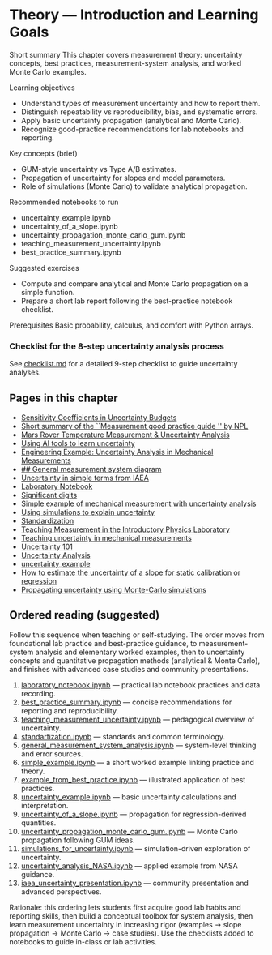 # Theory — Introduction and Learning Goals

Short summary
This chapter covers measurement theory: uncertainty concepts, best practices, measurement-system analysis, and worked Monte Carlo examples.

Learning objectives
- Understand types of measurement uncertainty and how to report them.
- Distinguish repeatability vs reproducibility, bias, and systematic errors.
- Apply basic uncertainty propagation (analytical and Monte Carlo).
- Recognize good-practice recommendations for lab notebooks and reporting.

Key concepts (brief)
- GUM-style uncertainty vs Type A/B estimates.
- Propagation of uncertainty for slopes and model parameters.
- Role of simulations (Monte Carlo) to validate analytical propagation.

Recommended notebooks to run
- uncertainty_example.ipynb
- uncertainty_of_a_slope.ipynb
- uncertainty_propagation_monte_carlo_gum.ipynb
- teaching_measurement_uncertainty.ipynb
- best_practice_summary.ipynb

Suggested exercises
- Compute and compare analytical and Monte Carlo propagation on a simple function.
- Prepare a short lab report following the best-practice notebook checklist.

Prerequisites
Basic probability, calculus, and comfort with Python arrays.

### Checklist for the 8-step uncertainty analysis process
See [checklist.md](checklist.md) for a detailed 9-step checklist to guide uncertainty analyses.


<!-- AUTOGEN_START -->
## Pages in this chapter

- [Sensitivity Coefficients in Uncertainty Budgets](Sensitivity_Coefficients_Uncertainty.md)
- [Short summary of the ``Measurement good practice guide '' by NPL](best_practice_summary.ipynb)
- [Mars Rover Temperature Measurement & Uncertainty Analysis](exam_example.md)
- [Using AI tools to learn uncertainty](example_from_best_practice.ipynb)
- [Engineering Example: Uncertainty Analysis in Mechanical Measurements](example_uncertainty_analysis.md)
- [## General measurement system diagram](general_measurement_system_analysis.ipynb)
- [Uncertainty in simple terms from IAEA](iaea_uncertainty_presentation.ipynb)
- [Laboratory Notebook](laboratory_notebook.ipynb)
- [Significant digits](significant_digits.md)
- [Simple example of mechanical measurement with uncertainty analysis](simple_example.ipynb)
- [Using simulations to explain uncertainty](simulations_for_uncertainty.ipynb)
- [Standardization](standartization.ipynb)
- [Teaching Measurement in the Introductory Physics Laboratory](teaching_measurement_introductory_physics_lab.md)
- [Teaching uncertainty in mechanical measurements](teaching_measurement_uncertainty.ipynb)
- [Uncertainty 101](uncertainty101.md)
- [Uncertainty Analysis](uncertainty_analysis_NASA.ipynb)
- [uncertainty_example](uncertainty_example.ipynb)
- [How to estimate the uncertainty of a slope for static calibration or regression](uncertainty_of_a_slope.ipynb)
- [Propagating uncertainty using Monte-Carlo simulations](uncertainty_propagation_monte_carlo_gum.ipynb)
<!-- AUTOGEN_END -->

## Ordered reading (suggested)

Follow this sequence when teaching or self-studying. The order moves from foundational lab practice and best-practice guidance, to measurement-system analysis and elementary worked examples, then to uncertainty concepts and quantitative propagation methods (analytical & Monte Carlo), and finishes with advanced case studies and community presentations.

1. [laboratory_notebook.ipynb](laboratory_notebook.ipynb) — practical lab notebook practices and data recording.
2. [best_practice_summary.ipynb](best_practice_summary.ipynb) — concise recommendations for reporting and reproducibility.
3. [teaching_measurement_uncertainty.ipynb](teaching_measurement_uncertainty.ipynb) — pedagogical overview of uncertainty.
4. [standartization.ipynb](standartization.ipynb) — standards and common terminology.
5. [general_measurement_system_analysis.ipynb](general_measurement_system_analysis.ipynb) — system-level thinking and error sources.
6. [simple_example.ipynb](simple_example.ipynb) — a short worked example linking practice and theory.
7. [example_from_best_practice.ipynb](example_from_best_practice.ipynb) — illustrated application of best practices.
8. [uncertainty_example.ipynb](uncertainty_example.ipynb) — basic uncertainty calculations and interpretation.
9. [uncertainty_of_a_slope.ipynb](uncertainty_of_a_slope.ipynb) — propagation for regression-derived quantities.
10. [uncertainty_propagation_monte_carlo_gum.ipynb](uncertainty_propagation_monte_carlo_gum.ipynb) — Monte Carlo propagation following GUM ideas.
11. [simulations_for_uncertainty.ipynb](simulations_for_uncertainty.ipynb) — simulation-driven exploration of uncertainty.
12. [uncertainty_analysis_NASA.ipynb](uncertainty_analysis_NASA.ipynb) — applied example from NASA guidance.
13. [iaea_uncertainty_presentation.ipynb](iaea_uncertainty_presentation.ipynb) — community presentation and advanced perspectives.

Rationale: this ordering lets students first acquire good lab habits and reporting skills, then build a conceptual toolbox for system analysis, then learn measurement uncertainty in increasing rigor (examples → slope propagation → Monte Carlo → case studies). Use the checklists added to notebooks to guide in-class or lab activities.
